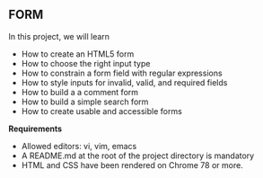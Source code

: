 ## FORM

In this project, we will learn
- How to create an HTML5 form
- How to choose the right input type
- How to constrain a form field with regular expressions
- How to style inputs for invalid, valid, and required fields
- How to build a a comment form
- How to build a simple search form
- How to create usable and accessible forms

**Requirements**
- Allowed editors: vi, vim, emacs
- A README.md at the root of the project directory is mandatory
- HTML and CSS have been rendered on Chrome 78 or more.